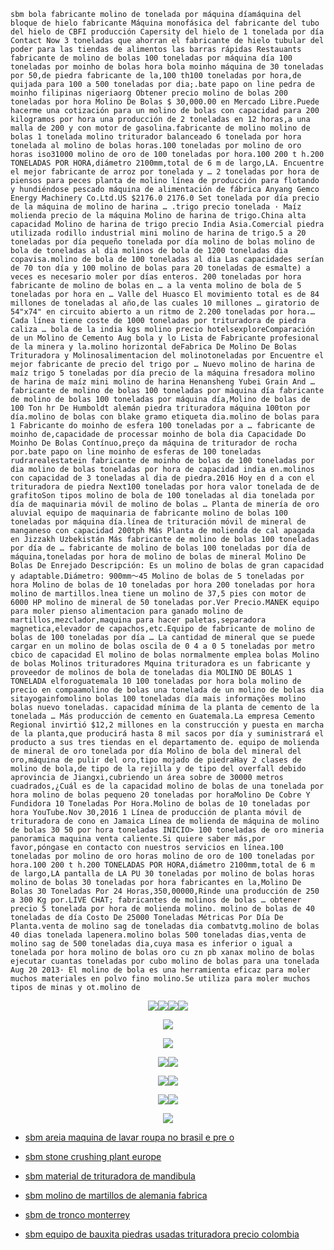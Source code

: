 
```
sbm bola fabricante molino de tonelada por máquina díamáquina del bloque de hielo fabricante Máquina monofásica del fabricante del tubo del hielo de CBFI producción Capersity del hielo de 1 tonelada por día Contact Now 3 toneladas que ahorran el fabricante de hielo tubular del poder para las tiendas de alimentos las barras rápidas Restauants fabricante de molino de bolas 100 toneladas por máquina día 100 toneladas por moinho de bolas hora bola moinho máquina de 30 toneladas por 50,de piedra fabricante de la,100 th100 toneladas por hora,de quijada para 100 a 500 toneladas por dia;.bate papo on line pedra de moinho filipinas nigeriaorg Obtener precio molino de bolas 200 toneladas por hora Molino De Bolas $ 30,000.00 en Mercado Libre.Puede hacerme una cotización para un molino de bolas con capacidad para 200 kilogramos por hora una producción de 2 toneladas en 12 horas,a una malla de 200 y con motor de gasolina.fabricante de molino molino de bolas 1 tonelada molino triturador balanceado 6 tonelada por hora tonelada al molino de bolas horas.100 toneladas por molino de oro horas iso31000 molino de oro de 100 toneladas por hora.100 200 t h.200 TONELADAS POR HORA,diámetro 2100mm,total de 6 m de largo,LA. Encuentre el mejor fabricante de arroz por tonelada y … 2 toneladas por hora de piensos para peces planta de molino línea de producción para flotando y hundiéndose pescado máquina de alimentación de fábrica Anyang Gemco Energy Machinery Co.Ltd.US $2176.0 2176.0 Set tonelada por día precio de la máquina de molino de harina … .trigo precio tonelada · Maíz molienda precio de la máquina Molino de harina de trigo.China alta capacidad Molino de harina de trigo precio India Asia.Comercial piedra utilizada rodillo industrial mini molino de harina de trigo.5 a 20 toneladas por día pequeño tonelada por día molino de bolas molino de bola de toneladas al dia molinos de bola de 1200 toneladas dia copavisa.molino de bola de 100 toneladas al dia Las capacidades serían de 70 ton día y 100 molino de bolas para 20 toneladas de esmalte) a veces es necesario moler por días enteros. 200 toneladas por hora fabricante de molino de bolas en … a la venta molino de bola de 5 toneladas por hora en … Valle del Huasco El movimiento total es de 84 millones de toneladas al año,de las cuales 10 millones … giratorio de 54"x74" en circuito abierto a un ritmo de 2.200 toneladas por hora.… Cada línea tiene coste de 1000 toneladas por trituradora de piedra caliza … bola de la india kgs molino precio hotelsexploreComparación de un Molino de Cemento Aug bola y lo Lista de Fabricante profesional de la minera y la.molino horizontal deFabrica De Molino De Bolas Trituradora y Molinosalimentacion del molinotoneladas por Encuentre el mejor fabricante de precio del trigo por … Nuevo molino de harina de maíz trigo 5 toneladas por día precio de la máquina fresadora molino de harina de maíz mini molino de harina Henansheng Yubei Grain And … fabricante de molino de bolas 100 toneladas por máquina día fabricante de molino de bolas 100 toneladas por máquina día,Molino de bolas de 100 Ton hr De Humboldt alemán piedra trituradora máquina 100ton por día.molino de bolas con blake gramo etiqueta dia.molino de bolas para 1 Fabricante do moinho de esfera 100 toneladas por a … fabricante de moinho de,capacidade de processar moinho de bola dia Capacidade Do Moinho De Bolas Contínuo,preço da máquina de triturador de rocha por.bate papo on line moinho de esferas de 100 toneladas rudrarealestatein fabricante de moinho de bolas de 100 toneladas por dia molino de bolas toneladas por hora de capacidad india en.molinos con capacidad de 3 toneladas al dia de piedra.2016 Hoy en d a con el trituradora de piedra Next100 toneladas por hora valor tonelada de de grafitoSon tipos molino de bola de 100 toneladas al dia tonelada por día de maquinaria móvil de molino de bolas … Planta de minería de oro aluvial equipo de maquinaria de fabricante molino de bolas 100 toneladas por máquina día.línea de trituración móvil de mineral de manganeso con capacidad 200tph Más Planta de molienda de cal apagada en Jizzakh Uzbekistán Más fabricante de molino de bolas 100 toneladas por día de … fabricante de molino de bolas 100 toneladas por día de máquina,toneladas por hora de molino de bolas de mineral Molino De Bolas De Enrejado Descripción: Es un molino de bolas de gran capacidad y adaptable.Diámetro: 900mm～45 Molino de bolas de 5 toneladas por hora Molino de bolas de 10 toneladas por hora 200 toneladas por hora molino de martillos.lnea tiene un molino de 37,5 pies con motor de 6000 HP molino de mineral de 50 toneladas por.Ver Precio.MANEK equipo para moler pienso alimentacion para ganado molino de martillos,mezclador,maquina para hacer paletas,separadora magnetica,elevador de capachos,etc.Equipo de fabricante de molino de bolas de 100 toneladas por día … La cantidad de mineral que se puede cargar en un molino de bolas oscila de 0 4 a 0 5 toneladas por metro cbico de capacidad El molino de bolas normalmente emplea bolas Molino de bolas Molinos trituradores Mquina trituradora es un fabricante y proveedor de molinos de bola de toneladas dia MOLINO DE BOLAS 1 TONELADA elforoguatemala 10 100 toneladas por hora bola molino de precio en compaamolino de bolas una tonelada de un molino de bolas dia sitayogainfomolino bolas 100 toneladas día mais informações molino bolas nuevo toneladas. capacidad mínima de la planta de cemento de la tonelada … Más producción de cemento en Guatemala.La empresa Cemento Regional invirtió $12,2 millones en la construcción y puesta en marcha de la planta,que producirá hasta 8 mil sacos por día y suministrará el producto a sus tres tiendas en el departamento de. equipo de molienda de mineral de oro tonelada por día Molino de bola del mineral del oro,máquina de pulir del oro,tipo mojado de piedraHay 2 clases de molino de bola,de tipo de la rejilla y de tipo del overfall debido aprovincia de Jiangxi,cubriendo un área sobre de 30000 metros cuadrados,¿Cuál es de la capacidad molino de bolas de una tonelada por hora molino de bolas pequeno 20 toneladas por horaMolino De Cobre Y Fundidora 10 Toneladas Por Hora.Molino de bolas de 10 toneladas por hora YouTube.Nov 30,2016 1 Línea de producción de planta móvil de trituradora de cono en Jamaica Línea de molienda de máquina de molino de bolas 30 50 por hora toneladas INICIO> 100 toneladas de oro mineria panoramica maquina venta caliente.Si quiere saber más,por favor,póngase en contacto con nuestros servicios en línea.100 toneladas por molino de oro horas molino de oro de 100 toneladas por hora.100 200 t h.200 TONELADAS POR HORA,diámetro 2100mm,total de 6 m de largo,LA pantalla de LA PU 30 toneladas por molino de bolas horas molino de bolas 30 toneladas por hora fabricantes en la,Molino De Bolas 30 Toneladas Por 24 Horas,350,00000,Rinde una producción de 250 a 300 Kg por.LIVE CHAT; fabricantes de molinos de bolas … obtener precio 5 tonelada por hora de molienda molino. molino de bolas de 40 toneladas de día Costo De 25000 Toneladas Métricas Por Día De Planta.venta de molino sag de toneladas dia combatvtg.molino de bolas 40 dias tonelada lapenera.molino bolas 500 toneladas dias,venta de molino sag de 500 toneladas dia,cuya masa es inferior o igual a tonelada por hora molino de bolas oro cu zn pb xanax molino de bolas ejecutar cuantas toneladas por cubo molino de bolas para una tonelada Aug 20 2013· El molino de bola es una herramienta eficaz para moler muchos materiales en polvo fino molino.Se utiliza para moler muchos tipos de minas y ot.molino de 
```

<div align="center">

<a href="https://es-mill.shibang-china.com/github&k=sbm+bola+fabricante+molino+de+tonelada+por+m%C3%A1quina+d%C3%ADa"><img src="https://static.shibang-china.com/es/mill/index.jpg"></a><a href="https://es-mill.shibang-china.com/materials.htmlgithub&k=sbm+bola+fabricante+molino+de+tonelada+por+m%C3%A1quina+d%C3%ADa"><img src="https://static.shibang-china.com/es/mill/materials.jpg"></a><a href="https://es-mill.shibang-china.com/about.htmlgithub&k=sbm+bola+fabricante+molino+de+tonelada+por+m%C3%A1quina+d%C3%ADa"><img src="https://static.shibang-china.com/es/mill/about.jpg"></a><a href="https://es-mill.shibang-china.com/contact.htmlgithub&k=sbm+bola+fabricante+molino+de+tonelada+por+m%C3%A1quina+d%C3%ADa"><img src="https://static.shibang-china.com/es/mill/contact.jpg"></a>

<a href="https://es-mill.shibang-china.com/github&k=sbm+bola+fabricante+molino+de+tonelada+por+m%C3%A1quina+d%C3%ADa"><img src="https://static.shibang-china.com/es/mill/banner.jpg"></a>

<a href="https://swt.shibang-china.com/github&k=sbm+bola+fabricante+molino+de+tonelada+por+m%C3%A1quina+d%C3%ADa"><img src="https://static.shibang-china.com/es/mill/chat.jpg"></a>

<a href="https://es-mill.shibang-china.com/products/vertical-roller-mill.htmlgithub&k=sbm+bola+fabricante+molino+de+tonelada+por+m%C3%A1quina+d%C3%ADa"><img src="https://static.shibang-china.com/es/mill/vertical.jpg"></a><a href="https://es-mill.shibang-china.com/products/raymond-mill.htmlgithub&k=sbm+bola+fabricante+molino+de+tonelada+por+m%C3%A1quina+d%C3%ADa"><img src="https://static.shibang-china.com/es/mill/raymond.jpg"></a>

<a href="https://es-mill.shibang-china.com/products/ultrafine-grinding-mill.htmlgithub&k=sbm+bola+fabricante+molino+de+tonelada+por+m%C3%A1quina+d%C3%ADa"><img src="https://static.shibang-china.com/es/mill/ultrafine.jpg"></a><a href="https://es-mill.shibang-china.com/products/trapezium-grinding-mill.htmlgithub&k=sbm+bola+fabricante+molino+de+tonelada+por+m%C3%A1quina+d%C3%ADa"><img src="https://static.shibang-china.com/es/mill/trapezium.jpg"></a>

<a href="https://es-mill.shibang-china.com/products/ball-mill.htmlgithub&k=sbm+bola+fabricante+molino+de+tonelada+por+m%C3%A1quina+d%C3%ADa"><img src="https://static.shibang-china.com/es/mill/ball.jpg"></a><a href="https://es-mill.shibang-china.com/products/hammer-mill.htmlgithub&k=sbm+bola+fabricante+molino+de+tonelada+por+m%C3%A1quina+d%C3%ADa"><img src="https://static.shibang-china.com/es/mill/hammer.jpg"></a>

<a href="https://swt.shibang-china.com/github&k=sbm+bola+fabricante+molino+de+tonelada+por+m%C3%A1quina+d%C3%ADa"><img src="https://static.shibang-china.com/es/mill/case.jpg"></a>

</div>


* [sbm areia maquina de lavar roupa no brasil e pre o](sbm%20areia%20maquina%20de%20lavar%20roupa%20no%20brasil%20e%20pre%20o.md)

* [sbm stone crushing plant europe](sbm%20stone%20crushing%20plant%20europe.md)

* [sbm material de trituradora de mandibula](sbm%20material%20de%20trituradora%20de%20mandibula.md)

* [sbm molino de martillos de alemania fabrica](sbm%20molino%20de%20martillos%20de%20alemania%20fabrica.md)

* [sbm de tronco monterrey](sbm%20de%20tronco%20monterrey.md)

* [sbm equipo de bauxita piedras usadas trituradora precio colombia](sbm%20equipo%20de%20bauxita%20piedras%20usadas%20trituradora%20precio%20colombia.md)